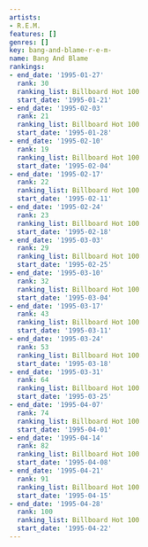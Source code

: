 ```yaml
---
artists:
- R.E.M.
features: []
genres: []
key: bang-and-blame-r-e-m-
name: Bang And Blame
rankings:
- end_date: '1995-01-27'
  rank: 30
  ranking_list: Billboard Hot 100
  start_date: '1995-01-21'
- end_date: '1995-02-03'
  rank: 21
  ranking_list: Billboard Hot 100
  start_date: '1995-01-28'
- end_date: '1995-02-10'
  rank: 19
  ranking_list: Billboard Hot 100
  start_date: '1995-02-04'
- end_date: '1995-02-17'
  rank: 22
  ranking_list: Billboard Hot 100
  start_date: '1995-02-11'
- end_date: '1995-02-24'
  rank: 23
  ranking_list: Billboard Hot 100
  start_date: '1995-02-18'
- end_date: '1995-03-03'
  rank: 29
  ranking_list: Billboard Hot 100
  start_date: '1995-02-25'
- end_date: '1995-03-10'
  rank: 32
  ranking_list: Billboard Hot 100
  start_date: '1995-03-04'
- end_date: '1995-03-17'
  rank: 43
  ranking_list: Billboard Hot 100
  start_date: '1995-03-11'
- end_date: '1995-03-24'
  rank: 53
  ranking_list: Billboard Hot 100
  start_date: '1995-03-18'
- end_date: '1995-03-31'
  rank: 64
  ranking_list: Billboard Hot 100
  start_date: '1995-03-25'
- end_date: '1995-04-07'
  rank: 74
  ranking_list: Billboard Hot 100
  start_date: '1995-04-01'
- end_date: '1995-04-14'
  rank: 82
  ranking_list: Billboard Hot 100
  start_date: '1995-04-08'
- end_date: '1995-04-21'
  rank: 91
  ranking_list: Billboard Hot 100
  start_date: '1995-04-15'
- end_date: '1995-04-28'
  rank: 100
  ranking_list: Billboard Hot 100
  start_date: '1995-04-22'
---
```


